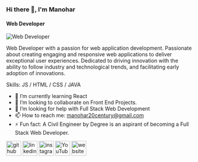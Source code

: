### Hi there 👋, I'm Manohar
#### Web Developer
![Web Developer](https://encrypted-tbn0.gstatic.com/images?q=tbn:ANd9GcRT7cUkgqvCkFlFklv5hmZuWcz-7JR2Lco67Q&usqp=CAU)

Web Developer with a passion for web application development.        Passionate about creating engaging and responsive web applications to deliver exceptional user experiences. Dedicated to driving innovation with the ability to follow industry and technological trends, and facilitating early adoption of innovations.

Skills: JS / HTML / CSS / JAVA

- 🌱 I’m currently learning React 
- 👯 I’m looking to collaborate on Front End Projects. 
- 🤔 I’m looking for help with Full Stack Web Development 
- 📫 How to reach me: manohar20century@gmail.com 
- ⚡ Fun fact: A Civil Engineer by Degree is an aspirant of becoming a Full Stack Web Developer. 


[<img src='https://cdn.jsdelivr.net/npm/simple-icons@3.0.1/icons/github.svg' alt='github' height='40'>](https://github.com/https://github.com/Manohar7730)  [<img src='https://cdn.jsdelivr.net/npm/simple-icons@3.0.1/icons/linkedin.svg' alt='linkedin' height='40'>](https://www.linkedin.com/in/https://www.linkedin.com/in/manohar-pediredla-21feb2000//)  [<img src='https://cdn.jsdelivr.net/npm/simple-icons@3.0.1/icons/instagram.svg' alt='instagram' height='40'>](https://www.instagram.com/https://www.instagram.com/manu.wanderlore.2102//)  [<img src='https://cdn.jsdelivr.net/npm/simple-icons@3.0.1/icons/youtube.svg' alt='YouTube' height='40'>](https://www.youtube.com/channel/https://www.youtube.com/@manoharpediredla8764)  [<img src='https://cdn.jsdelivr.net/npm/simple-icons@3.0.1/icons/icloud.svg' alt='website' height='40'>](https://manohar7730.github.io/Portfolio/)  



